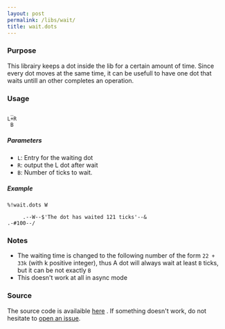 ```yaml
---
layout: post
permalink: /libs/wait/
title: wait.dots
---
```


### Purpose
This librairy keeps a dot inside the lib for a certain amount of time. Since every dot moves at the same time, it can be usefull to have one dot that waits untill an other completes an operation.

### Usage
    
     _
    L+R
     B

##### Parameters
- `L`: Entry for the waiting dot
- `R`: output the L dot after wait
- `B`: Number of ticks to wait.

##### Example

    %!wait.dots W

         .--W--$'The dot has waited 121 ticks'--&
    .-#100--/

### Notes
- The waiting time is changed to the following number of the form `22 + 33k` (with k positive integer), thus A dot will always wait at least `B` ticks, but it can be not exactly `B`
- This doesn't work at all in async mode

### Source 
The source code is availaible [here](https://github.com/aaronjanse/asciidots/blob/master/dots/libs/wait.dots)
. If something doesn't work, do not hesitate to [open an issue](https://github.com/aaronjanse/asciidots/issues/new?title=Bug%20in%20wait%20library:%20).
